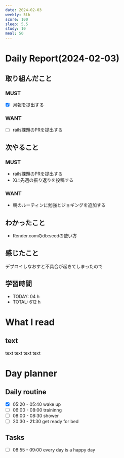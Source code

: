 ```yaml
---
date: 2024-02-03
weekly: 5th
score: 100
sleep: 5.5
study: 10
meal: 50
---
```

# Daily Report(2024-02-03)
## 取り組んだこと
### MUST
- [x] 月報を提出する
### WANT
- [ ] rails課題のPRを提出する
## 次やること
### MUST
- rails課題のPRを提出する
- Xに先週の振り返りを投稿する
### WANT
- 朝のルーティンに勉強とジョギングを追加する
## わかったこと
- Render.comのdb:seedの使い方
## 感じたこと
デプロイしなおすと不具合が起きてしまったので
## 学習時間
- TODAY: 04 h
- TOTAL: 612 h
# What I read
## text 
text text text text

# Day planner
## Daily routine
- [x] 05:20 - 05:40 wake up
- [ ] 06:00 - 08:00 traininng
- [ ] 08:00 - 08:30 shower
- [ ] 20:30 - 21:30 get ready for bed
## Tasks
- [ ] 08:55 - 09:00 every day is a happy day